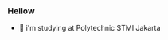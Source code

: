 ### Hellow 


- 👯 i'm studying at Polytechnic STMI Jakarta
<!--
**Sssatriadi/SSSatriadi** is a ✨ _special_ ✨ repository because its `README.md` (this file) appears on your GitHub profile.

Here are some ideas to get you started:

- 🔭 I’m currently working on Home
- 🌱 I’m currently learning Data analytic
- 👯 i'm studying at Polytechnic STMI Jakarta

-->
